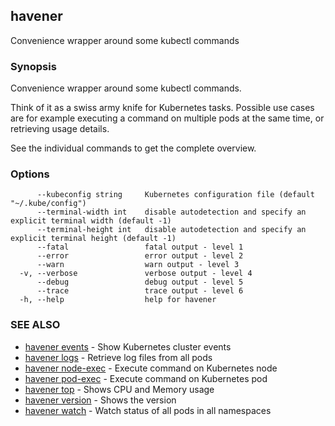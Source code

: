 ## havener

Convenience wrapper around some kubectl commands

### Synopsis

Convenience wrapper around some kubectl commands.

Think of it as a swiss army knife for Kubernetes tasks. Possible use cases are
for example executing a command on multiple pods at the same time, or
retrieving usage details.

See the individual commands to get the complete overview.



### Options

```
      --kubeconfig string     Kubernetes configuration file (default "~/.kube/config")
      --terminal-width int    disable autodetection and specify an explicit terminal width (default -1)
      --terminal-height int   disable autodetection and specify an explicit terminal height (default -1)
      --fatal                 fatal output - level 1
      --error                 error output - level 2
      --warn                  warn output - level 3
  -v, --verbose               verbose output - level 4
      --debug                 debug output - level 5
      --trace                 trace output - level 6
  -h, --help                  help for havener
```

### SEE ALSO

* [havener events](havener_events.md)	 - Show Kubernetes cluster events
* [havener logs](havener_logs.md)	 - Retrieve log files from all pods
* [havener node-exec](havener_node-exec.md)	 - Execute command on Kubernetes node
* [havener pod-exec](havener_pod-exec.md)	 - Execute command on Kubernetes pod
* [havener top](havener_top.md)	 - Shows CPU and Memory usage
* [havener version](havener_version.md)	 - Shows the version
* [havener watch](havener_watch.md)	 - Watch status of all pods in all namespaces

